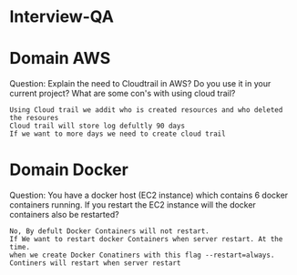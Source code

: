 # Interview-QA

# Domain AWS

Question: Explain the need to Cloudtrail in AWS? Do you use it in your current project? What are some con's with using cloud trail?
```
Using Cloud trail we addit who is created resources and who deleted the resoures 
Cloud trail will store log defultly 90 days 
If we want to more days we need to create cloud trail
```


# Domain Docker

Question: You have a docker host (EC2 instance) which contains 6 docker containers running. If you restart the EC2 instance will the docker containers also be restarted?

```
No, By defult Docker Containers will not restart.
If We want to restart docker Containers when server restart. At the time.
when we create Docker Conatiners with this flag --restart=always.
Continers will restart when server restart
```
